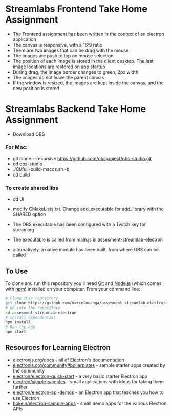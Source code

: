 # Streamlabs Frontend Take Home Assignment

- The Frontend assignment has been written in the context of an electron application
- The canvas is responsive, with a 16:9 ratio
- There are two images that can be drag with the mouse
- The images are push to top on mouse selection
- The position of each image is stored in the client desktop. The last image locations are restored on app startup
- During drag, the image border changes to green, 2px width
- The images do not leave the parent canvas
- If the window is resized, the images are kept inside the canvas, and the new position is stored

# Streamlabs Backend Take Home Assignment

- Download OBS
### For Mac:
- git clone --recursive https://github.com/obsproject/obs-studio.git
- cd obs-studio
- ./CI/full-build-macos.sh -b
- cd build
### To create shared libs
- cd UI
- modify CMakeLists.txt. Change add_executable for add_library with the SHARED option

- The OBS executable has been configured with a Twitch key for streaming
- The executable is called from main.js in assesment-streamlab-electron
- alternatively, a native module has been built, from where OBS can be called

## To Use

To clone and run this repository you'll need [Git](https://git-scm.com) and [Node.js](https://nodejs.org/en/download/) (which comes with [npm](http://npmjs.com)) installed on your computer. From your command line:

```bash
# Clone this repository
git clone https://github.com/marcelocanga/assesment-streamlab-electron.git
# Go into the repository
cd assesment-streamlab-electron
# Install dependencies
npm install
# Run the app
npm start
```

## Resources for Learning Electron

- [electronjs.org/docs](https://electronjs.org/docs) - all of Electron's documentation
- [electronjs.org/community#boilerplates](https://electronjs.org/community#boilerplates) - sample starter apps created by the community
- [electron/electron-quick-start](https://github.com/electron/electron-quick-start) - a very basic starter Electron app
- [electron/simple-samples](https://github.com/electron/simple-samples) - small applications with ideas for taking them further
- [electron/electron-api-demos](https://github.com/electron/electron-api-demos) - an Electron app that teaches you how to use Electron
- [hokein/electron-sample-apps](https://github.com/hokein/electron-sample-apps) - small demo apps for the various Electron APIs


